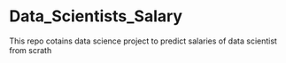 # Data_Scientists_Salary
 This repo cotains data science project to predict salaries of data scientist from scrath
